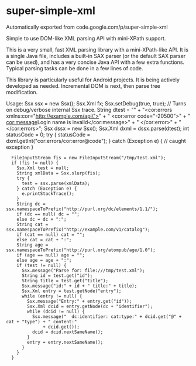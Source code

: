 # super-simple-xml
Automatically exported from code.google.com/p/super-simple-xml



Simple to use DOM-like XML parsing API with mini-XPath support.

This is a very small, fast XML parsing library with a mini-XPath-like API. It is a single Java file, includes a built-in SAX parser (or the default SAX parser can be used), and has a very concise Java API with a few extra functions. Typical parsing tasks can be done in a few lines of code.

This library is particularly useful for Android projects. It is being actively developed as needed. Incremental DOM is next, then parse tree modification.

Usage:
      Ssx ssx = new Ssx();
      Ssx.Xml fx;
      Ssx.setDebug(true, true); // Turns on debug/verbose internal Ssx trace.
      String dtest =
          "<?xml version=\"1.0\" encoding=\"UTF-8\"?>"
              + "<cor:errors xmlns:cor=\"http://example.com/api\">"
              + "  <cor:error code=\"-20500\">"
              + "    <cor:message>Login name is invalid</cor:message>" + "  </cor:error>"
              + "</cor:errors>";
      Ssx dssx = new Ssx();
      Ssx.Xml dxml = dssx.parse(dtest);
      int statusCode = 0;
      try {
        statusCode = dxml.getInt("cor:errors/cor:error@code");
      } catch (Exception e) {
        // caught exception
      }

      FileInputStream fis = new FileInputStream("/tmp/test.xml");
      if (fis != null) {
        Ssx.Xml test = null;
        String xmlData = Ssx.slurp(fis);
        try {
          test = ssx.parse(xmlData);
        } catch (Exception e) {
          e.printStackTrace();
        }
        String dc = ssx.namespaceToPrefix("http://purl.org/dc/elements/1.1/");
        if (dc == null) dc = "";
        else dc = dc + ":";
        String cat = ssx.namespaceToPrefix("http://example.com/v1/catalog");
        if (cat == null) cat = "";
        else cat = cat + ":";
        String age = ssx.namespaceToPrefix("http://purl.org/atompub/age/1.0");
        if (age == null) age = "";
        else age = age + ":";
        if (test != null) {
          Ssx.message("Parse for: file:///tmp/test.xml");
          String id = test.get("id");
          String title = test.get("title");
          Ssx.message("id:" + id + " title:" + title);
          Ssx.Xml entry = test.getNode("entry");
          while (entry != null) {
            Ssx.message("Entry:" + entry.get("id"));
            Ssx.Xml dcid = entry.getNode(dc + "identifier");
            while (dcid != null) {
              Ssx.message("  dc:identifier: cat:type:" + dcid.get("@" + cat + "type") + " content:"
                  + dcid.get());
              dcid = dcid.nextSameName();
            }
            entry = entry.nextSameName();
          }
        }
      }
 
